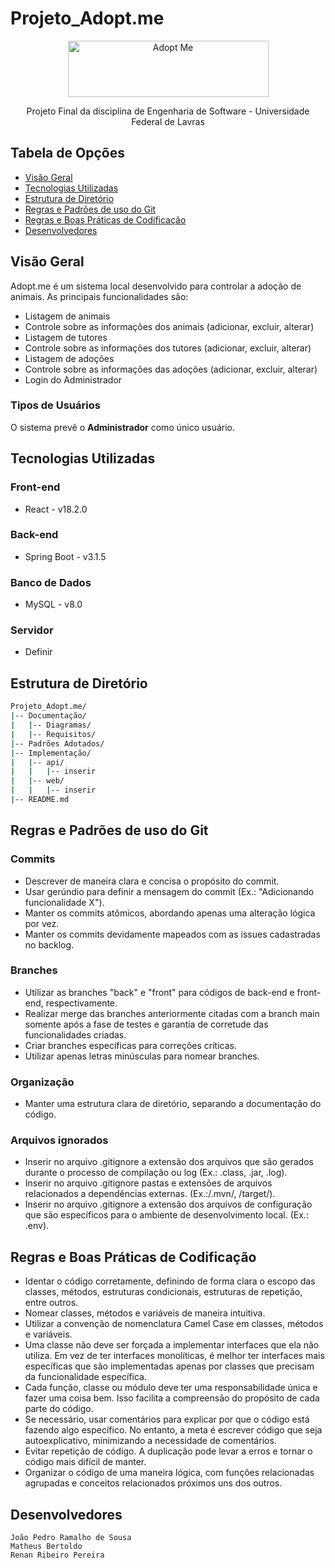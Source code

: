 # Projeto_Adopt.me

<p align="center">
  <img src="https://github.com/renanripee/Projeto_Adopt.me/assets/102258510/36cff716-1294-45fb-9a4a-fbf4af8582ba" alt="Adopt Me" width="321" height="90">
</p>

<p align="center"> Projeto Final da disciplina de Engenharia de Software - Universidade Federal de Lavras </p>

## Tabela de Opções

- [Visão Geral](#visao-geral)
- [Tecnologias Utilizadas](#tecnologias)
- [Estrutura de Diretório](#estrutura-diretorio)
- [Regras e Padrões de uso do Git](#regras-padroes)
- [Regras e Boas Práticas de Codificação](#regras-codificacao)
- [Desenvolvedores](#desenvolvedores)

## Visão Geral

<a name="visao-geral"></a>

Adopt.me é um sistema local desenvolvido para controlar a adoção de animais. 
As principais funcionalidades são:

<ul>
  <li>Listagem de animais</li>
  <li>Controle sobre as informações dos animais (adicionar, excluir, alterar)</li>
  <li>Listagem de tutores</li>
  <li>Controle sobre as informações dos tutores (adicionar, excluir, alterar)</li>
  <li>Listagem de adoções</li>
  <li>Controle sobre as informações das adoções (adicionar, excluir, alterar)</li>
  <li>Login do Administrador</li>
</ul>

### Tipos de Usuários

O sistema prevê o <b>Administrador</b> como único usuário.


## Tecnologias Utilizadas

<a name="tecnologias"></a>

### Front-end
- React - v18.2.0

### Back-end
- Spring Boot - v3.1.5

### Banco de Dados
- MySQL - v8.0

### Servidor
- Definir

## Estrutura de Diretório

<a name="estrutura-diretorio"></a>

```sh
Projeto_Adopt.me/
|-- Documentação/
|   |-- Diagramas/
|   |-- Requisitos/
|-- Padrões Adotados/
|-- Implementação/
|   |-- api/
|   |   |-- inserir
|   |-- web/
|   |   |-- inserir
|-- README.md
```
## Regras e Padrões de uso do Git

<a name="regras-padroes"></a>

### Commits

- Descrever de maneira clara e concisa o propósito do commit.
- Usar gerúndio para definir a mensagem do commit (Ex.: "Adicionando funcionalidade X").
- Manter os commits atômicos, abordando apenas uma alteração lógica por vez.
- Manter os commits devidamente mapeados com as issues cadastradas no backlog.

### Branches

- Utilizar as branches "back" e "front" para códigos de back-end e front-end, respectivamente.
- Realizar merge das branches anteriormente citadas com a branch main somente após a fase de testes e garantia de corretude das funcionalidades criadas.
- Criar branches específicas para correções críticas.
- Utilizar apenas letras minúsculas para nomear branches.

### Organização
- Manter uma estrutura clara de diretório, separando a documentação do código.

### Arquivos ignorados
- Inserir no arquivo .gitignore a extensão dos arquivos que são gerados durante o processo de compilação ou log (Ex.: .class, .jar, .log).
- Inserir no arquivo .gitignore pastas e extensões de arquivos relacionados a dependências externas. (Ex.:/.mvn/, /target/).
- Inserir no arquivo .gitignore a extensão dos arquivos de configuração que são específicos para o ambiente de desenvolvimento local. (Ex.: .env).

## Regras e Boas Práticas de Codificação

<a name="regras-codificacao"></a>

- Identar o código corretamente, definindo de forma clara o escopo das classes, métodos, estruturas condicionais, estruturas de repetição, entre outros.
- Nomear classes, métodos e variáveis de maneira intuitiva.
- Utilizar a convenção de nomenclatura Camel Case em classes, métodos e variáveis.
- Uma classe não deve ser forçada a implementar interfaces que ela não utiliza. Em vez de ter interfaces monolíticas, é melhor ter interfaces mais específicas que são implementadas apenas por classes que precisam da funcionalidade específica.
- Cada função, classe ou módulo deve ter uma responsabilidade única e fazer uma coisa bem. Isso facilita a compreensão do propósito de cada parte do código.
- Se necessário, usar comentários para explicar por que o código está fazendo algo específico. No entanto, a meta é escrever código que seja autoexplicativo, minimizando a necessidade de comentários.
- Evitar repetição de código. A duplicação pode levar a erros e tornar o código mais difícil de manter.
- Organizar o código de uma maneira lógica, com funções relacionadas agrupadas e conceitos relacionados próximos uns dos outros.

## Desenvolvedores

<a name="desenvolvedores"></a>

`João Pedro Ramalho de Sousa` <br>
`Matheus Bertoldo` <br>
`Renan Ribeiro Pereira`
